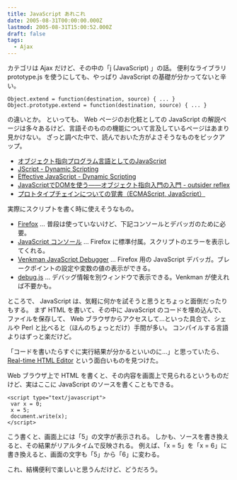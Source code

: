 ```yaml
---
title: JavaScript あれこれ
date: 2005-08-31T00:00:00.000Z
lastmod: 2005-08-31T15:00:52.000Z
draft: false
tags:
  - Ajax
---
```


カテゴリは Ajax だけど、その中の「j (JavaScript) 」の話。 便利なライブラリ prototype.js を使うにしても、やっぱり JavaScript の基礎が分かってないと辛い。

```
Object.extend = function(destination, source) { ... }
Object.prototype.extend = function(destination, source) { ... }
```

の違いとか。 といっても、 Web ページのお化粧としての JavaScript の解説ページは多々あるけど、言語そのものの機能について言及しているページはあまり見かけない。 ざっと調べた中で、読んでおいた方がよさそうなものをピックアップ。

* [オブジェクト指向プログラム言語としてのJavaScript](http://www.tokumaru.org/JavaScript/)
* [JScript - Dynamic Scripting](http://www.interq.or.jp/student/exeal/dss/ref/jscript/top.html)
* [Effective JavaScript - Dynamic Scripting](http://www.interq.or.jp/student/exeal/dss/ejs/)
* [JavaScriptでDOMを使う——オブジェクト指向入門の入門 - outsider reflex](http://piro.sakura.ne.jp/latest/flakes/033oo_javascript.html)
* [プロトタイプチェインについての覚書（ECMAScript, JavaScript）](http://members.jcom.home.ne.jp/jintrick/Personal/d20043l.html#d20_1)

実際にスクリプトを書く時に使えそうなもの。

* [Firefox](http://www.mozilla-japan.org/products/firefox/) … 普段は使っていないけど、下記コンソールとデバッガのために必要。
* [JavaScript コンソール](http://firefox.geckodev.org/index.php?JavaScript%A5%B3%A5%F3%A5%BD%A1%BC%A5%EB) … Firefox に標準付属。スクリプトのエラーを表示してくれる。
* [Venkman JavaScript Debugger](http://www.hacksrus.com/~ginda/venkman/) … Firefox 用の JavaScript デバッガ。ブレークポイントの設定や変数の値の表示ができる。
* [debug.js](http://homepage1.nifty.com/kuraman/js/debug.html) … デバッグ情報を別ウィンドウで表示できる。Venkman が使えれば不要かも。

ところで、 JavaScript は、気軽に何かを試そうと思うとちょっと面倒だったりもする。 まず HTML を書いて、その中に JavaScript のコードを埋め込んで、ファイルを保存して、 Web ブラウザからアクセスして…といった具合で、シェルや Perl と比べると（ほんのちょっとだけ）手間が多い。 コンパイルする言語よりはずっと楽だけど。

「コードを書いたらすぐに実行結果が分かるといいのに…」と思っていたら、[Real-time HTML Editor](http://www.squarefree.com/htmledit/) という面白いものを見つけた。

Web ブラウザ上で HTML を書くと、その内容を画面上で見られるというものだけど、実はここに JavaScript のソースを書くこともできる。

```
<script type="text/javascript">
 var x = 0;
 x = 5;
 document.write(x);
</script>
```

こう書くと、画面上には「5」の文字が表示される。 しかも、ソースを書き換えると、その結果がリアルタイムで反映される。 例えば、「x = 5」を「x = 6」に書き換えると、画面の文字も「5」から「6」に変わる。

これ、結構便利で楽しいと思うんだけど、どうだろう。
